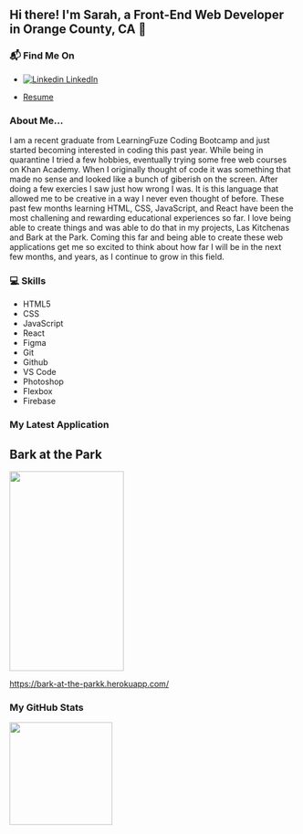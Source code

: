 ## Hi there! I'm Sarah, a Front-End Web Developer in Orange County, CA :wave:

### 📬 Find Me On

* [![Linkedin](https://i.stack.imgur.com/gVE0j.png) LinkedIn](https://www.linkedin.com/in/sarah-ryu-ocampo-8791b0133/)

* [Resume](sryuocampo/sryuocampo/Sarah_Ryu_Ocampo_Resume.pdf)

### About Me...

I am a recent graduate from LearningFuze Coding Bootcamp and just started becoming interested in coding this past year. While being in quarantine I tried a few hobbies, eventually trying some free web courses on Khan Academy. When I originally thought of code it was something that made no sense and looked like a bunch of giberish on the screen. After doing a few exercies I saw just how wrong I was. It is this language that allowed me to be creative in a way I never even thought of before. These past few months learning HTML, CSS, JavaScript, and React have been the most challening and rewarding educational experiences so far. I love being able to create things and was able to do that in my projects, Las Kitchenas and Bark at the Park. Coming this far and being able to create these web applications get me so excited to think about how far I will be in the next few months, and years, as I continue to grow in this field. 

### :computer: Skills

* HTML5
* CSS
* JavaScript
* React
* Figma
* Git
* Github
* VS Code
* Photoshop
* Flexbox
* Firebase


### My Latest Application 
## Bark at the Park

<img src="https://user-images.githubusercontent.com/78890855/121433942-7cd75780-c931-11eb-977c-9d28c97e87bd.PNG" width="200" height="350" />

https://bark-at-the-parkk.herokuapp.com/

### My GitHub Stats

<img height="180em" src="https://github-readme-stats.vercel.app/api?username=sryuocampo&show_icons=true&hide_border=true&&count_private=true&include_all_commits=true" />
